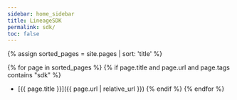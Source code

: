 ```yaml
---
sidebar: home_sidebar
title: LineageSDK
permalink: sdk/
toc: false
---
```


{% assign sorted_pages = site.pages | sort: 'title' %}

{% for page in sorted_pages %}
{% if page.title and page.url and page.tags contains "sdk" %}
- [{{ page.title }}]({{ page.url | relative_url }})
{% endif %}
{% endfor %}
